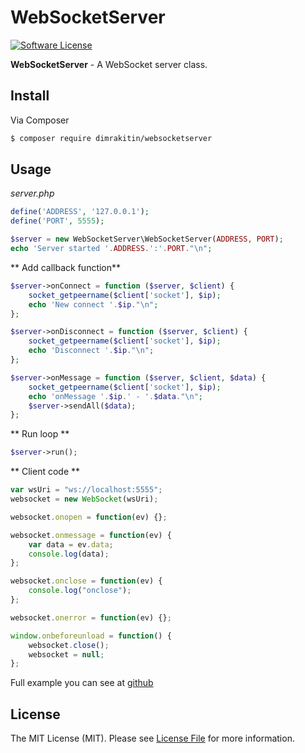 # WebSocketServer

[![Software License](https://img.shields.io/badge/license-MIT-brightgreen.svg?style=flat-square)](LICENSE.md)

**WebSocketServer** - A WebSocket server class.

## Install

Via Composer

``` bash
$ composer require dimrakitin/websocketserver
```

## Usage

*server.php*

``` php
define('ADDRESS', '127.0.0.1');
define('PORT', 5555);

$server = new WebSocketServer\WebSocketServer(ADDRESS, PORT);
echo 'Server started '.ADDRESS.':'.PORT."\n";
```
** Add callback function**

``` php
$server->onConnect = function ($server, $client) {
    socket_getpeername($client['socket'], $ip);
    echo 'New connect '.$ip."\n";
};

$server->onDisconnect = function ($server, $client) {
    socket_getpeername($client['socket'], $ip);
    echo 'Disconnect '.$ip."\n";
};

$server->onMessage = function ($server, $client, $data) {
    socket_getpeername($client['socket'], $ip);
    echo 'onMessage '.$ip.' - '.$data."\n";
    $server->sendAll($data);
};
```

** Run loop **

``` php
$server->run();
```

** Client code **

``` javascript
var wsUri = "ws://localhost:5555";
websocket = new WebSocket(wsUri);

websocket.onopen = function(ev) {};

websocket.onmessage = function(ev) {
    var data = ev.data;
    console.log(data);
};

websocket.onclose = function(ev) {
    console.log("onclose");
};

websocket.onerror = function(ev) {};

window.onbeforeunload = function() {
    websocket.close();
    websocket = null;
};
```


Full example you can see at [github]()


## License

The MIT License (MIT). Please see [License File](LICENSE.md) for more information.
